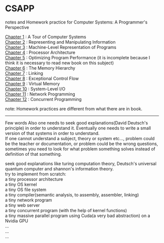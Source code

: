 # CSAPP
notes and Homework practice for Computer Systems: A Programmer's Perspective

[Chapter 1](/ch01/) : A Tour of Computer Systems  
[Chapter 2](/ch02/) : Representing and Manipulating Information  
[Chapter 3](/ch03/) : Machine-Level Representation of Programs  
[Chapter 4](/ch04/) : Processor Architecture  
[Chapter 5](/ch05/) : Optimizing Program Performance (it is incomplete because I think it is necessary to read new book on this subject)  
[Chapter 6](/ch06/) : The Memory Hierarchy  
[Chapter 7](/ch07/) : Linking  
[Chapter 8](/ch08/) : Exceptional Control Flow  
[Chapter 9](/ch09/) : Virtual Memory  
[Chapter 10](/ch10/) : System-Level I/O  
[Chapter 11](/ch11/) : Network Programming  
[Chapter 12](/ch12/) : Concurrent Programming  

note: Homework practices are different from what there are in book.

--- 
Few words 
Also one needs to seek good explanations(David Deutsch's principle) in order to understand it. 
Eventually one needs to write a small version of that systems in order to understand.   
If one cannot understand a subject, theory or system etc..., problem could be the teacher or documentation, or problem could be the wrong questions, sometimes you need to look for what problem something solves instead of definition of that something.  

seek good explanations like turing computation theory, Deutsch's universal quantum computer and shannon's information theory.  
try to implement from scratch:  
a tiny processor architecture   
a tiny OS kernel  
a tiny OS file system  
a tiny compiler(semantic analysis, to assembly, assembler, linking)  
a tiny network program  
a tiny web server  
a tiny concurrent program (with the help of kernel functions)  
a tiny massive parallel program using Cuda(a very bad abstraction) on a Nvidia GPU  
...  
...  
...  
